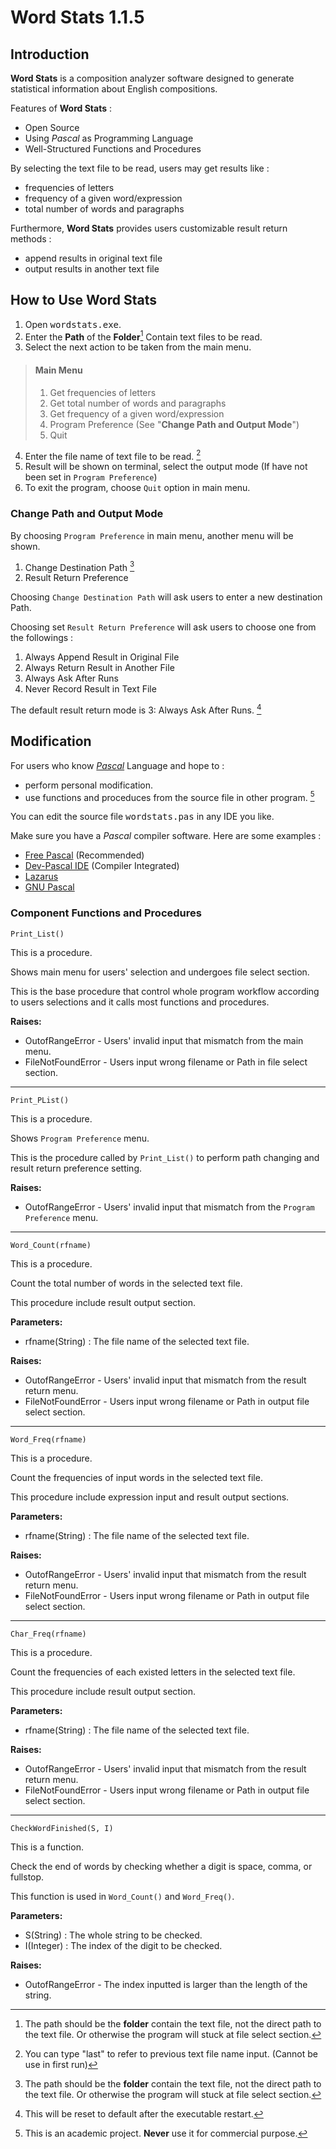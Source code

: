 # **Word Stats 1.1.5**
## Introduction
**Word Stats** is a composition analyzer software designed to generate statistical information about English compositions. 

Features of **Word Stats** :
- Open Source
- Using *Pascal* as Programming Language
- Well-Structured Functions and Procedures

By selecting the text file to be read, users may get results like :
- frequencies of letters
- frequency of a given word/expression
- total number of words and paragraphs

Furthermore, **Word Stats** provides users customizable result return methods : 
- append results in original text file
- output results in another text file

## How to Use **Word Stats**
1. Open <kbd>wordstats.exe</kbd>.
2. Enter the **Path** of the **Folder**[^1] Contain text files to be read.
3. Select the next action to be taken from the main menu.
> #### Main Menu
>1. Get frequencies of letters
>2. Get total number of words and paragraphs
>3. Get frequency of a given word/expression
>4. Program Preference (See "**Change Path and Output Mode**")
>5. Quit
4. Enter the file name of text file to be read. [^2]
5. Result will be shown on terminal, select the output mode (If have not been set in `Program Preference`)
6. To exit the program, choose `Quit` option in main menu.
### Change Path and Output Mode
By choosing `Program Preference` in main menu, another menu will be shown.
1. Change Destination Path [^1]
2. Result Return Preference

Choosing `Change Destination Path` will ask users to enter a new destination Path.

Choosing set `Result Return Preference` will ask users to choose one from the followings :
1. Always Append Result in Original File
2. Always Return Result in Another File
3. Always Ask After Runs
4. Never Record Result in Text File

The default result return mode is 3: Always Ask After Runs. [^3]

## Modification 
For users who know [*Pascal*](https://www.tutorialspoint.com/pascal/index.htm) Language and hope to :
- perform personal modification.
- use functions and proceduces from the source file in other program. [^4]

You can edit the source file <kbd>wordstats.pas</kbd> in any IDE you like.

Make sure you have a *Pascal* compiler software. Here are some examples :
- [Free Pascal](https://www.freepascal.org/download.html) (Recommended)
- [Dev-Pascal IDE](https://www.bloodshed.net/Dev-Pascal) (Compiler Integrated)
- [Lazarus](https://www.lazarus-ide.org) 
- [GNU Pascal](https://www.gnu-pascal.de/gpc/h-index.html)

### Component Functions and Procedures
    Print_List()

This is a procedure.

Shows main menu for users' selection and undergoes file select section.

This is the base procedure that control whole program workflow according to users selections and it calls most functions and procedures.

**Raises:**
- OutofRangeError - Users' invalid input that mismatch from the main menu.
- FileNotFoundError - Users input wrong filename or Path in file select section.
***
    Print_PList()

This is a procedure.

Shows `Program Preference` menu.

This is the procedure called by `Print_List()` to perform path changing and result return preference setting.

**Raises:**
- OutofRangeError - Users' invalid input that mismatch from the `Program Preference` menu.
***
    Word_Count(rfname)

This is a procedure.

Count the total number of words in the selected text file.

This procedure include result output section.

**Parameters:**
- rfname(String) : The file name of the selected text file.

**Raises:**
- OutofRangeError - Users' invalid input that mismatch from the result return menu.
- FileNotFoundError - Users input wrong filename or Path in output file select section.
***
    Word_Freq(rfname)
This is a procedure.

Count the frequencies of input words in the selected text file.

This procedure include expression input and result output sections.

**Parameters:**
- rfname(String) : The file name of the selected text file.

**Raises:**
- OutofRangeError - Users' invalid input that mismatch from the result return menu.
- FileNotFoundError - Users input wrong filename or Path in output file select section.
***
    Char_Freq(rfname)
This is a procedure.

Count the frequencies of each existed letters in the selected text file.

This procedure include result output section.

**Parameters:**
- rfname(String) : The file name of the selected text file.

**Raises:**
- OutofRangeError - Users' invalid input that mismatch from the result return menu.
- FileNotFoundError - Users input wrong filename or Path in output file select section.
***
    CheckWordFinished(S, I)
This is a function.

Check the end of words by checking whether a digit is space, comma, or fullstop.

This function is used in `Word_Count()` and `Word_Freq()`.

**Parameters:**
- S(String) : The whole string to be checked.
- I(Integer) : The index of the digit to be checked.

**Raises:**
- OutofRangeError - The index inputted is larger than the length of the string.

[^1]: The path should be the **folder** contain the text file, not the direct path to the text file. Or otherwise the program will stuck at file select section.
[^2]: You can type "last" to refer to previous text file name input. (Cannot be use in first run)
[^3]: This will be reset to default after the executable restart.
[^4]: This is an academic project. **Never** use it for commercial purpose. 
